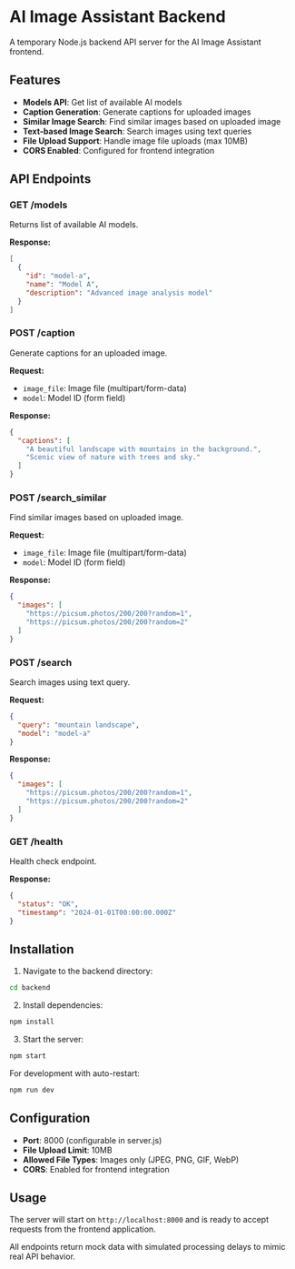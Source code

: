 # AI Image Assistant Backend

A temporary Node.js backend API server for the AI Image Assistant frontend.

## Features

- **Models API**: Get list of available AI models
- **Caption Generation**: Generate captions for uploaded images
- **Similar Image Search**: Find similar images based on uploaded image
- **Text-based Image Search**: Search images using text queries
- **File Upload Support**: Handle image file uploads (max 10MB)
- **CORS Enabled**: Configured for frontend integration

## API Endpoints

### GET /models
Returns list of available AI models.

**Response:**
```json
[
  {
    "id": "model-a",
    "name": "Model A",
    "description": "Advanced image analysis model"
  }
]
```

### POST /caption
Generate captions for an uploaded image.

**Request:**
- `image_file`: Image file (multipart/form-data)
- `model`: Model ID (form field)

**Response:**
```json
{
  "captions": [
    "A beautiful landscape with mountains in the background.",
    "Scenic view of nature with trees and sky."
  ]
}
```

### POST /search_similar
Find similar images based on uploaded image.

**Request:**
- `image_file`: Image file (multipart/form-data)
- `model`: Model ID (form field)

**Response:**
```json
{
  "images": [
    "https://picsum.photos/200/200?random=1",
    "https://picsum.photos/200/200?random=2"
  ]
}
```

### POST /search
Search images using text query.

**Request:**
```json
{
  "query": "mountain landscape",
  "model": "model-a"
}
```

**Response:**
```json
{
  "images": [
    "https://picsum.photos/200/200?random=1",
    "https://picsum.photos/200/200?random=2"
  ]
}
```

### GET /health
Health check endpoint.

**Response:**
```json
{
  "status": "OK",
  "timestamp": "2024-01-01T00:00:00.000Z"
}
```

## Installation

1. Navigate to the backend directory:
```bash
cd backend
```

2. Install dependencies:
```bash
npm install
```

3. Start the server:
```bash
npm start
```

For development with auto-restart:
```bash
npm run dev
```

## Configuration

- **Port**: 8000 (configurable in server.js)
- **File Upload Limit**: 10MB
- **Allowed File Types**: Images only (JPEG, PNG, GIF, WebP)
- **CORS**: Enabled for frontend integration

## Usage

The server will start on `http://localhost:8000` and is ready to accept requests from the frontend application.

All endpoints return mock data with simulated processing delays to mimic real API behavior. 